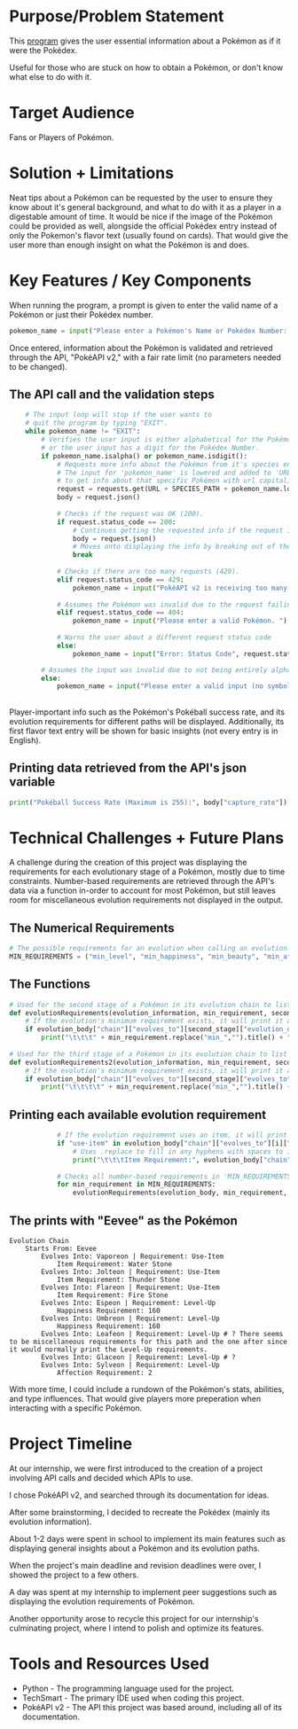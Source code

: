 # Purpose/Problem Statement
This [program](student_project.py) gives the user essential information about a Pokémon as if it were the Pokédex. 

Useful for those who are stuck on how to obtain a Pokémon, or don't know what else to do with it.
# Target Audience
Fans or Players of Pokémon. 
# Solution + Limitations
Neat tips about a Pokémon can be requested by the user to ensure they know about it's general background, and what to do with it as a player in a digestable amount of time. It would be nice if the image of the Pokémon could be provided as well, alongside the official Pokédex entry instead of only the Pokemon's flavor text (usually found on cards). That would give the user more than enough insight on what the Pokémon is and does.
# Key Features / Key Components
When running the program, a prompt is given to enter the valid name of a Pokémon or just their Pokédex number.

```python
pokemon_name = input("Please enter a Pokémon's Name or Pokédex Number: ")
```

Once entered, information about the Pokémon is validated and retrieved through the API, "PokéAPI v2," with a fair rate limit (no parameters needed to be changed).

## The API call and the validation steps

```python
    # The input loop will stop if the user wants to
    # quit the program by typing "EXIT".
    while pokemon_name != "EXIT":
        # Verifies the user input is either alphabetical for the Pokémon Name
        # or the user input has a digit for the Pokédex Number.
        if pokemon_name.isalpha() or pokemon_name.isdigit():
            # Requests more info about the Pokémon from it's species entries.
            # The input for 'pokemon_name' is lowered and added to 'URL + SPECIES_PATH'
            # to get info about that specific Pokémon with url capitalization consistency.
            request = requests.get(URL + SPECIES_PATH + pokemon_name.lower(), params=poke_params)
            body = request.json()
            
            # Checks if the request was OK (200).
            if request.status_code == 200:
                # Continues getting the requested info if the request is OK.
                body = request.json()
                # Moves onto displaying the info by breaking out of the while loop.
                break
                
            # Checks if there are too many requests (429).
            elif request.status_code == 429:
                pokemon_name = input("PokéAPI v2 is receiving too many requests. Try again later. ")
                
            # Assumes the Pokémon was invalid due to the request failing.
            elif request.status_code == 404:
                pokemon_name = input("Please enter a valid Pokémon. ")
                
            # Warns the user about a different request status code
            else:
                pokemon_name = input("Error: Status Code", request.status_code)

        # Assumes the input was invalid due to not being entirely alphabetical or numerical.
        else:
            pokemon_name = input("Please enter a valid input (no symbols). ")
```

## 

Player-important info such as the Pokémon's Pokéball success rate, and its evolution requirements for different paths will be displayed. Additionally, its first flavor text entry will be shown for basic insights (not every entry is in English).

## Printing data retrieved from the API's json variable

```python
print("Pokéball Success Rate (Maximum is 255):", body["capture_rate"])
```

# Technical Challenges + Future Plans
A challenge during the creation of this project was displaying the requirements for each evolutionary stage of a Pokémon, mostly due to time constraints. Number-based requirements are retrieved through the API's data via a function in-order to account for most Pokémon, but still leaves room for miscellaneous evolution requirements not displayed in the output.

## The Numerical Requirements

```python
# The possible requirements for an evolution when calling an evolution chain function.
MIN_REQUIREMENTS = ("min_level", "min_happiness", "min_beauty", "min_affection")
```

## The Functions

```python
# Used for the second stage of a Pokémon in its evolution chain to list off evolution requirements.
def evolutionRequirements(evolution_information, min_requirement, second_stage):
    # If the evolution's minimum requirement exists, it will print it as the minimum requirement.
    if evolution_body["chain"]["evolves_to"][second_stage]["evolution_details"][0][min_requirement] > 0:
        print("\t\t\t" + min_requirement.replace("min_","").title() + " Requirement:", evolution_body["chain"]["evolves_to"][i]["evolution_details"][0][min_requirement])
        
# Used for the third stage of a Pokémon in its evolution chain to list off evolution requirements.
def evolutionRequirements2(evolution_information, min_requirement, second_stage, third_stage):
    # If the evolution's minimum requirement exists, it will print it as the minimum requirement.
    if evolution_body["chain"]["evolves_to"][second_stage]["evolves_to"][third_stage]["evolution_details"][0][min_requirement] > 0:
        print("\t\t\t\t" + min_requirement.replace("min_","").title() + " Requirement:", evolution_body["chain"]["evolves_to"][i]["evolves_to"][j]["evolution_details"][0][min_requirement])
```

## Printing each available evolution requirement

```python
            # If the evolution requirement uses an item, it will print out the evolution item requirement.
            if "use-item" in evolution_body["chain"]["evolves_to"][i]["evolution_details"][0]["trigger"]["name"]:
                # Uses .replace to fill in any hyphens with spaces to improve readability.
                print("\t\t\tItem Requirement:", evolution_body["chain"]["evolves_to"][i]["evolution_details"][0]["item"]["name"].title().replace("-", " "))
                
            # Checks all number-based requirements in 'MIN_REQUIREMENTS' for a Pokémon, then displays each.
            for min_requirement in MIN_REQUIREMENTS:
                evolutionRequirements(evolution_body, min_requirement, i)
```
## The prints with "Eevee" as the Pokémon

```
Evolution Chain
    Starts From: Eevee
        Evolves Into: Vaporeon | Requirement: Use-Item
            Item Requirement: Water Stone
        Evolves Into: Jolteon | Requirement: Use-Item
            Item Requirement: Thunder Stone
        Evolves Into: Flareon | Requirement: Use-Item
            Item Requirement: Fire Stone
        Evolves Into: Espeon | Requirement: Level-Up
            Happiness Requirement: 160
        Evolves Into: Umbreon | Requirement: Level-Up
            Happiness Requirement: 160
        Evolves Into: Leafeon | Requirement: Level-Up # ? There seems to be miscellaneous requirements for this path and the one after since it would normally print the Level-Up requirements.
        Evolves Into: Glaceon | Requirement: Level-Up # ?
        Evolves Into: Sylveon | Requirement: Level-Up
            Affection Requirement: 2
```

With more time, I could include a rundown of the Pokémon's stats, abilities, and type influences. That would give players more preperation when interacting with a specific Pokémon. 
# Project Timeline
At our internship, we were first introduced to the creation of a project involving API calls and decided which APIs to use. 

I chose PokéAPI v2, and searched through its documentation for ideas. 

After some brainstorming, I decided to recreate the Pokédex (mainly its evolution information). 

About 1-2 days were spent in school to implement its main features such as displaying general insights about a Pokémon and its evolution paths. 

When the project's main deadline and revision deadlines were over, I showed the project to a few others.

A day was spent at my internship to implement peer suggestions such as displaying the evolution requirements of Pokémon.

Another opportunity arose to recycle this project for our internship's culminating project, where I intend to polish and optimize its features.
# Tools and Resources Used
* Python - The programming language used for the project.
* TechSmart - The primary IDE used when coding this project.
* PokéAPI v2 - The API this project was based around, including all of its documentation.
